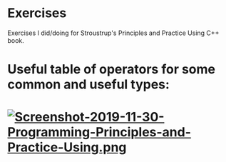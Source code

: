 # Exercises
Exercises I did/doing for Stroustrup's Principles and Practice Using C++ book.


# Useful table of operators for some common and useful types:
# [![Screenshot-2019-11-30-Programming-Principles-and-Practice-Using.png](https://i.postimg.cc/rFG4SWXv/Screenshot-2019-11-30-Programming-Principles-and-Practice-Using.png)](https://postimg.cc/SJsj4nKr)
